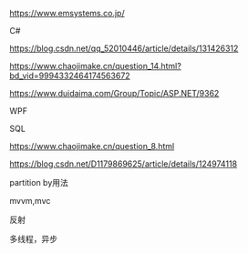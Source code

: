 https://www.emsystems.co.jp/

C#

https://blog.csdn.net/qq_52010446/article/details/131426312

https://www.chaojimake.cn/question_14.html?bd_vid=9994332464174563672

https://www.duidaima.com/Group/Topic/ASP.NET/9362



WPF

SQL

https://www.chaojimake.cn/question_8.html

https://blog.csdn.net/D1179869625/article/details/124974118

partition by用法

mvvm,mvc

反射

多线程，异步





